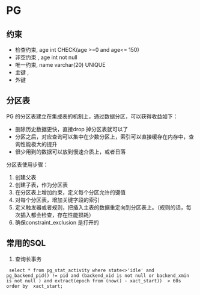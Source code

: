 # PG
## 约束
- 检查约束,  age int CHECK(age >=0 and age<= 150)
- 非空约束 , age int not null
- 唯一约束,  name varchar(20) UNIQUE
- 主键 ,
- 外键
## 分区表
  PG 的分区表建立在集成表的机制上，通过数据分区，可以获得收益如下：
  - 删除历史数据更快，直接drop 掉分区表就可以了
  - 分区之后，对应查询可以集中在少数分区上，索引可以直接缓存在内存中，查询性能极大的提升
  - 很少用到的数据可以放到慢速介质上，或者日落
  
  分区表使用步骤：
 1. 创建父表
 2. 创建子表，作为分区表
 3. 在分区表上增加约束，定义每个分区允许的键值
 4. 对每个分区表，增加关键字段的索引
 5. 定义触发器或者规则，把插入主表的数据重定向到分区表上。（规则的话，每次插入都会检查，存在性能损耗）
 6. 确保constraint_exclusion 是打开的

## 常用的SQL 
1. 查询长事务

``` select * from pg_stat_activity where state<>'idle' and pg_backend_pid() != pid and (backend_xid is not null or backend_xmin is not null ) and extract(epoch from (now() - xact_start))  > 60s order by  xact_start;```

